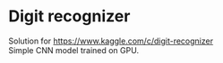 # Digit recognizer 
Solution for https://www.kaggle.com/c/digit-recognizer         
Simple CNN model trained on GPU.
